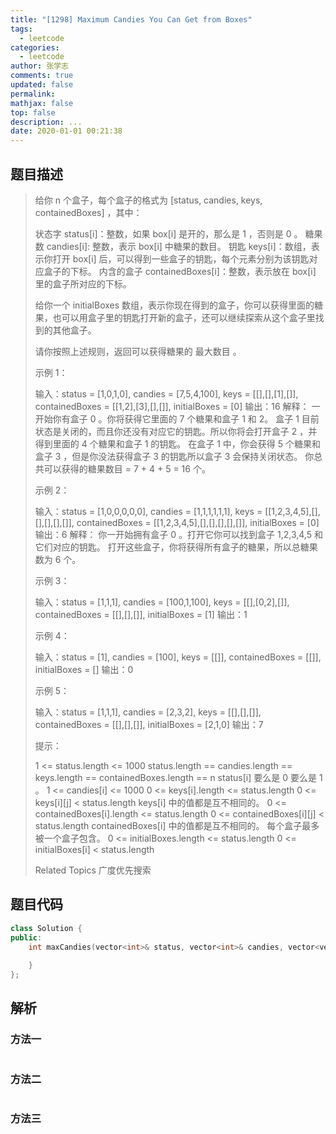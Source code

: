 ```yaml
---
title: "[1298] Maximum Candies You Can Get from Boxes"
tags:
  - leetcode
categories:
  - leetcode
author: 张学志
comments: true
updated: false
permalink:
mathjax: false
top: false
description: ...
date: 2020-01-01 00:21:38
---
```


## 题目描述

> 给你 n 个盒子，每个盒子的格式为 [status, candies, keys, containedBoxes] ，其中： 
> 
> 
> 状态字 status[i]：整数，如果 box[i] 是开的，那么是 1 ，否则是 0 。 
> 糖果数 candies[i]: 整数，表示 box[i] 中糖果的数目。 
> 钥匙 keys[i]：数组，表示你打开 box[i] 后，可以得到一些盒子的钥匙，每个元素分别为该钥匙对应盒子的下标。 
> 内含的盒子 containedBoxes[i]：整数，表示放在 box[i] 里的盒子所对应的下标。 
> 
> 
> 给你一个 initialBoxes 数组，表示你现在得到的盒子，你可以获得里面的糖果，也可以用盒子里的钥匙打开新的盒子，还可以继续探索从这个盒子里找到的其他盒子。 
> 
> 请你按照上述规则，返回可以获得糖果的 最大数目 。 
> 
> 
> 
> 示例 1： 
> 
> 输入：status = [1,0,1,0], candies = [7,5,4,100], keys = [[],[],[1],[]], containedBoxes = [[1,2],[3],[],[]], initialBoxes = [0]
> 输出：16
> 解释：
> 一开始你有盒子 0 。你将获得它里面的 7 个糖果和盒子 1 和 2。
> 盒子 1 目前状态是关闭的，而且你还没有对应它的钥匙。所以你将会打开盒子 2 ，并得到里面的 4 个糖果和盒子 1 的钥匙。
> 在盒子 1 中，你会获得 5 个糖果和盒子 3 ，但是你没法获得盒子 3 的钥匙所以盒子 3 会保持关闭状态。
> 你总共可以获得的糖果数目 = 7 + 4 + 5 = 16 个。
> 
> 
> 示例 2： 
> 
> 输入：status = [1,0,0,0,0,0], candies = [1,1,1,1,1,1], keys = [[1,2,3,4,5],[],[],[],[],[]], containedBoxes = [[1,2,3,4,5],[],[],[],[],[]], initialBoxes = [0]
> 输出：6
> 解释：
> 你一开始拥有盒子 0 。打开它你可以找到盒子 1,2,3,4,5 和它们对应的钥匙。
> 打开这些盒子，你将获得所有盒子的糖果，所以总糖果数为 6 个。
> 
> 
> 示例 3： 
> 
> 输入：status = [1,1,1], candies = [100,1,100], keys = [[],[0,2],[]], containedBoxes = [[],[],[]], initialBoxes = [1]
> 输出：1
> 
> 
> 示例 4： 
> 
> 输入：status = [1], candies = [100], keys = [[]], containedBoxes = [[]], initialBoxes = []
> 输出：0
> 
> 
> 示例 5： 
> 
> 输入：status = [1,1,1], candies = [2,3,2], keys = [[],[],[]], containedBoxes = [[],[],[]], initialBoxes = [2,1,0]
> 输出：7
> 
> 
> 
> 
> 提示： 
> 
> 
> 1 <= status.length <= 1000 
> status.length == candies.length == keys.length == containedBoxes.length == n 
> status[i] 要么是 0 要么是 1 。 
> 1 <= candies[i] <= 1000 
> 0 <= keys[i].length <= status.length 
> 0 <= keys[i][j] < status.length 
> keys[i] 中的值都是互不相同的。 
> 0 <= containedBoxes[i].length <= status.length 
> 0 <= containedBoxes[i][j] < status.length 
> containedBoxes[i] 中的值都是互不相同的。 
> 每个盒子最多被一个盒子包含。 
> 0 <= initialBoxes.length <= status.length 
> 0 <= initialBoxes[i] < status.length 
> 
> Related Topics 广度优先搜索

## 题目代码

```cpp
class Solution {
public:
    int maxCandies(vector<int>& status, vector<int>& candies, vector<vector<int>>& keys, vector<vector<int>>& containedBoxes, vector<int>& initialBoxes) {
        
    }
};
```

## 解析

### 方法一

```cpp

```

### 方法二

```cpp

```

### 方法三

```cpp

```

